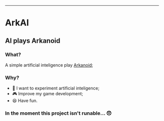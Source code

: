 ---
# ArkAI
## AI plays Arkanoid

### What?
A simple artificial inteligence play [Arkanoid](https://pt.wikipedia.org/wiki/Arkanoid);

### Why?
- :robot: I want to experiment artificial inteligence;
- :video_game: Improve my game development;
- :satisfied: Have fun.

### In the moment this project isn't runable... :disappointed:
